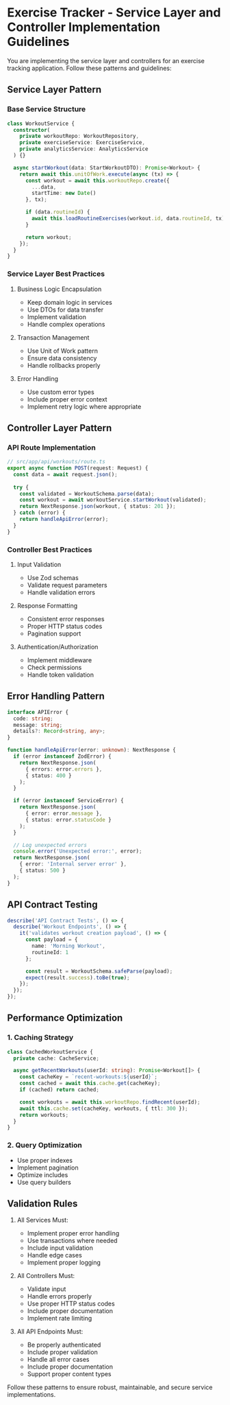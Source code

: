 # Exercise Tracker - Service Layer and Controller Implementation Guidelines

You are implementing the service layer and controllers for an exercise tracking application. Follow these patterns and guidelines:

## Service Layer Pattern

### Base Service Structure
```typescript
class WorkoutService {
  constructor(
    private workoutRepo: WorkoutRepository,
    private exerciseService: ExerciseService,
    private analyticsService: AnalyticsService
  ) {}

  async startWorkout(data: StartWorkoutDTO): Promise<Workout> {
    return await this.unitOfWork.execute(async (tx) => {
      const workout = await this.workoutRepo.create({
        ...data,
        startTime: new Date()
      }, tx);

      if (data.routineId) {
        await this.loadRoutineExercises(workout.id, data.routineId, tx);
      }

      return workout;
    });
  }
}
```

### Service Layer Best Practices
1. Business Logic Encapsulation
   - Keep domain logic in services
   - Use DTOs for data transfer
   - Implement validation
   - Handle complex operations

2. Transaction Management
   - Use Unit of Work pattern
   - Ensure data consistency
   - Handle rollbacks properly

3. Error Handling
   - Use custom error types
   - Include proper error context
   - Implement retry logic where appropriate

## Controller Layer Pattern

### API Route Implementation
```typescript
// src/app/api/workouts/route.ts
export async function POST(request: Request) {
  const data = await request.json();
  
  try {
    const validated = WorkoutSchema.parse(data);
    const workout = await workoutService.startWorkout(validated);
    return NextResponse.json(workout, { status: 201 });
  } catch (error) {
    return handleApiError(error);
  }
}
```

### Controller Best Practices
1. Input Validation
   - Use Zod schemas
   - Validate request parameters
   - Handle validation errors

2. Response Formatting
   - Consistent error responses
   - Proper HTTP status codes
   - Pagination support

3. Authentication/Authorization
   - Implement middleware
   - Check permissions
   - Handle token validation

## Error Handling Pattern

```typescript
interface APIError {
  code: string;
  message: string;
  details?: Record<string, any>;
}

function handleApiError(error: unknown): NextResponse {
  if (error instanceof ZodError) {
    return NextResponse.json(
      { errors: error.errors },
      { status: 400 }
    );
  }

  if (error instanceof ServiceError) {
    return NextResponse.json(
      { error: error.message },
      { status: error.statusCode }
    );
  }

  // Log unexpected errors
  console.error('Unexpected error:', error);
  return NextResponse.json(
    { error: 'Internal server error' },
    { status: 500 }
  );
}
```

## API Contract Testing

```typescript
describe('API Contract Tests', () => {
  describe('Workout Endpoints', () => {
    it('validates workout creation payload', () => {
      const payload = {
        name: 'Morning Workout',
        routineId: 1
      };

      const result = WorkoutSchema.safeParse(payload);
      expect(result.success).toBe(true);
    });
  });
});
```

## Performance Optimization

### 1. Caching Strategy
```typescript
class CachedWorkoutService {
  private cache: CacheService;

  async getRecentWorkouts(userId: string): Promise<Workout[]> {
    const cacheKey = `recent-workouts:${userId}`;
    const cached = await this.cache.get(cacheKey);
    if (cached) return cached;

    const workouts = await this.workoutRepo.findRecent(userId);
    await this.cache.set(cacheKey, workouts, { ttl: 300 });
    return workouts;
  }
}
```

### 2. Query Optimization
- Use proper indexes
- Implement pagination
- Optimize includes
- Use query builders

## Validation Rules

1. All Services Must:
   - Implement proper error handling
   - Use transactions where needed
   - Include input validation
   - Handle edge cases
   - Implement proper logging

2. All Controllers Must:
   - Validate input
   - Handle errors properly
   - Use proper HTTP status codes
   - Include proper documentation
   - Implement rate limiting

3. All API Endpoints Must:
   - Be properly authenticated
   - Include proper validation
   - Handle all error cases
   - Include proper documentation
   - Support proper content types

Follow these patterns to ensure robust, maintainable, and secure service implementations.